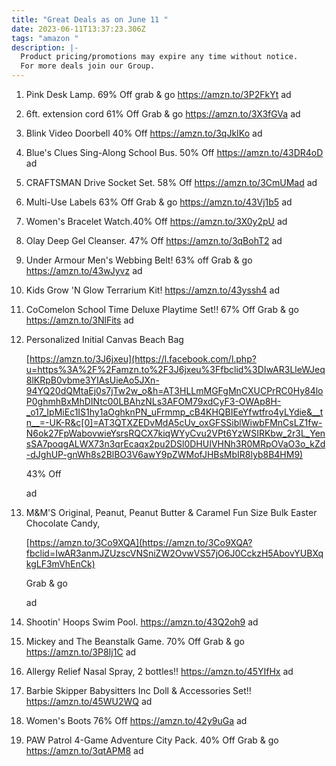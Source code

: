 ```yaml
---
title: "Great Deals as on June 11 "
date: 2023-06-11T13:37:23.306Z
tags: "amazon "
description: |-
  Product pricing/promotions may expire any time without notice. 
  For more deals join our Group.
---
```

1. Pink Desk Lamp. 69% Off grab & go https://amzn.to/3P2FkYt ad 
2. 6ft. extension cord 61% Off Grab & go https://amzn.to/3X3fGVa ad 
3. Blink Video Doorbell 40% Off https://amzn.to/3qJkIKo ad 
4. Blue's Clues Sing-Along School Bus. 50% Off https://amzn.to/43DR4oD ad 
5. CRAFTSMAN Drive Socket Set. 58% Off https://amzn.to/3CmUMad ad 
6.  Multi-Use Labels 63% Off Grab & go https://amzn.to/43Vj1b5 ad 
7.  Women's Bracelet Watch.40% Off https://amzn.to/3X0y2pU ad 
8.  Olay Deep Gel Cleanser.  47% Off https://amzn.to/3qBohT2 ad 
9. Under Armour Men's Webbing Belt! 63% off Grab & go https://amzn.to/43wJyvz ad 
10.  Kids Grow 'N Glow Terrarium Kit! https://amzn.to/43yssh4 ad 
11. CoComelon School Time Deluxe Playtime Set!! 67% Off Grab & go https://amzn.to/3NlFits ad 
12. <!--StartFragment-->

    Personalized Initial Canvas Beach Bag

    [https://amzn.to/3J6jxeu](https://l.facebook.com/l.php?u=https%3A%2F%2Famzn.to%2F3J6jxeu%3Ffbclid%3DIwAR3LleWJeq8lKRpB0vbme3YIAsUieAo5JXn-94YQ20dQMtaEj0s7jTw2w_o&h=AT3HLLmMGFgMnCXUCPrRC0Hy84loP0ghmhBxMhDINtc00LBAhzNLs3AFOM79xdCyF3-OWAp8H-_o17_IpMiEc1IS1hy1aOghknPN_uFrmmp_cB4KHQBIEeYfwtfro4yLYdie&__tn__=-UK-R&c[0]=AT3QTXZEDvMdA5cUv_oxGFSSiblWiwbFMnCsLZ1fw-N6ok27FpWabovwieYsrsRQCX7kiqWYyCvu2VPt6YzWSIRKbw_2r3L_YensSA7poqgALWX73n3qrEcaqx2pu2DSl0DHUIVHNh3R0MRpOVaO3o_kZd-dJghUP-gnWh8s2BlBO3V6awY9pZWMofJHBsMbIR8lyb8B4HM9)

    43% Off

    ad
13. <!--StartFragment-->

    M&M'S Original, Peanut, Peanut Butter & Caramel Fun Size Bulk Easter Chocolate Candy,

    [https://amzn.to/3Co9XQA](https://amzn.to/3Co9XQA?fbclid=IwAR3anmJZUzscVNSniZW2OvwVS57jO6J0CckzH5AbovYUBXqkgLF3mVhEnCk)

    Grab & go

    ad
14.  Shootin' Hoops Swim Pool. https://amzn.to/43Q2oh9 ad 
15. Mickey and The Beanstalk Game. 70% Off Grab & go https://amzn.to/3P8Ij1C ad 
16.  Allergy Relief Nasal Spray, 2 bottles!! https://amzn.to/45YIfHx ad 
17.  Barbie Skipper Babysitters Inc Doll & Accessories Set!! https://amzn.to/45WU2WQ ad  
18. Women's Boots 76% Off https://amzn.to/42y9uGa ad  
19.  PAW Patrol 4-Game Adventure City Pack. 40% Off Grab & go https://amzn.to/3qtAPM8 ad